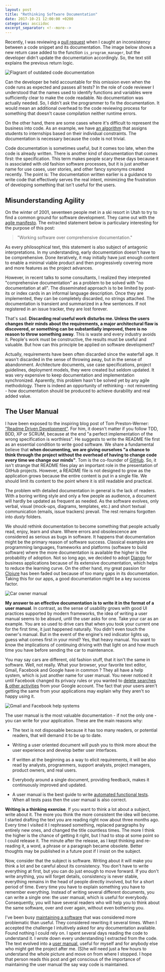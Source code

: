 ```yaml
---
layout: post
title: "Rethinking Software Documentation"
date: 2017-10-21 12:00:00 +0200
categories: asciidoc
excerpt_separator: <!--more-->
---
```


Recently, I was reviewing a [pull request][pull-request] when I caught an
inconsistency between a code snippet and its documentation. The image below 
shows a new return case added to the function `is_program_manager`, but the 
developer didn't update the documentation accordingly. So, the text still 
explains the previous return logic.

![Flagrant of outdated code documentation](/images/posts/code_documentation.png)

<!--more-->

Can the developer be held accountable for this omission even when the code runs 
as expected and passes all tests? In the role of code reviewer I understood that 
the names used to identify functions and variables were sufficiently clear to 
make the code readable. No documentation was actually needed. So, I didn't ask 
the programmer to fix the documentation. It would mean an additional overhead to 
the code reviewing process for something that doesn't cause compilation neither 
runtime errors.

On the other hand, there are some cases where it's difficult to represent the
business into code. As an example, we have [an algorithm][documenting-complexity]
that assigns students to internships based on their individual constraints. The
documentation is necessary because the code is not trivial.

Code documentation is sometimes useful, but it comes too late, when the code is
already written. There is another kind of documentation that comes first: the
specification. This term makes people scary these days because it is associated
with old fashion software processes, but it is just another name for use cases,
user stories, and other fancy synonyms created recently. The point is: The
documentation written earlier is a guidance to write code that effectively
serves the real intent, minimizing the frustration of developing something that
isn't useful for the users.

## Misunderstanding Agility

On the winter of 2001, seventeen people met in a ski resort in Utah to try to 
find a common ground for software development. They came out with the 
[agile manifesto](agile-manifesto). The extracted statement below is particulary
interesting for the purpose of this post:

> "Working software over comprehensive documentation."

As every philosophical text, this statement is also subject of antagonic
interpretations. In my understanding, early documentation doesn't have to be
comprehensive. Done iteratively, it may initially have just enough content
to enable a minimal viable product and then progressively covering more and more
features as the project advances.

However, in recent talks to some consultants, I realized they interpreted
"comprehensive documentation" as a problem to be solved with "no documentation
at all". The disseminated approach is to be limited by post-its or index cards
in an informal language description. Once they are implemented, they can be
completely discarded, no strings attached. The documentation is transient and
summarized in a few sentences. If not registered in an issue tracker, they are
lost forever.

That's sad. **Discarding real useful work disturbs me. Unless the users changes
their minds about the requirements, a major architectural flaw is discovered,
or something can be substantially improved, there is no reason to throw
something away**. This is waste and every industry avoids it. People's work must
be constructive, the results must be useful and valuable. But how can this
principle be applied on software development?

Actually, requirements have been often discarded since the waterfall age. It
wasn't discarded in the sense of throwing away, but in the sense of abandonment.
Architecture documents, use case specifications, project guidelines, deployment
models, they were created but seldom updated. It was very expensive to keep
documentation and implementation synchronized. Aparently, this problem hasn't
be solved yet by any agile methodology. There is indeed an opportunity of
rethinking - not reinventing - how documentation should be produced to achieve
durability and real added value.

## The User Manual

I have been exposed to the inspiring blog post of Tom Preston-Werner: ["Readme
Driven Development"](RDD). For him, it doesn't matter if you follow TDD, BDD, XP 
or SCRUM, because at the end "a perfect implementation of the wrong 
specification is worthless". He suggests to write the README file first as an 
essential condition to write good software. We share a fundamental believe that 
**when documenting, we are giving ourselves "a chance to think through the 
project without the overhead of having to change code every time we change our 
minds"**. Tom is the co-founder of [GitHub]. So, it isn't strange that README 
files play an important role in the presentation of GitHub projects. However, a 
README file is not designed to grow as the application grows because the entire
content is put in a single file. We should limit its content to the point where
it is still readable and practical.

The problem with detailed documentation in general is the lack of readers. With 
a boring writing style and only a few people as audience, a document will hardly 
be updated as frequent as needed. As the software evolves, only verbal, visual 
(mock-ups, diagrams, templates, etc.) and short textual communication (emails, 
issue trackers) prevail. The rest remains forgotten into _dusty_ folders.

We should rethink documentation to become something that people actually read,
enjoy, learn and share. Where errors and obsolescence are considered as serious
as bugs in software. It happens that documentation might be the primary reason
of software success. Classical examples are programming languages, frameworks
and platforms (software to build software) where the more documentation is
available the higher is the probability of adoption. Not so long ago, we decided
to adopt [Django] for business applications because of its extensive
documentation, which helps to reduce the learning curve. On the other hand, my
great passion for [Clojure] has been faded out because of too many gaps in its
documentation. Taking this for our apps, a good documentation might be a key 
success factor.

![Car owner manual](/images/posts/car-owner-manual.jpg)

**My answer to an effective documentation is to write it in the format of a user
manual**. In contrast, as the sense of usability grows with good UI practices 
supported by modern frameworks, the idea of writing a user manual seems to be 
absurd, until the user asks for one. Take your car as an example. You are so 
used to drive cars that when you took your current one for the first time, it 
just happened naturally. You didn't even touch the owner's manual. But in the 
event of the engine's red indicator lights up, guess what comes first in your 
mind? Yes, that heavy manual. You want to know the implications of continuing 
driving with that light on and how much time you have before sending the car to 
maintenance.

You may say cars are different, old fashion stuff, that it isn't the same in
software. Well, not really. What your browser, your favorite text editor, Gmail,
Facebook and Google have in common ? They all have a help system, which is just
another name for user manual. You never noticed it until Facebook changed its
privacy rules or you wanted to [delete searches & other activities][google-help]
from your Google account. The fact that your users aren't getting the same from 
your applications may explain why they aren't so happy using it.

![Gmail and Facebook help systems](/images/posts/help-gmail-facebook.png)

The user manual is the most valuable documentation - if not the only one - you
can write for your application. These are the main reasons why:

* The text is not disposable because it has too many readers, or potential
  readers, that will demand it to be up to date.

* Writing a user oriented document will push you to think more about the user
  experience and develop better user interfaces.

* If written at the beginning as a way to elicit requirements, it will be also
  read by analysts, programmers, support analysts, project managers, product
  owners, and real users.

* Everybody around a single document, providing feedback, makes it continuously
  improved and updated.

* A user manual is the best guide to write [automated functional tests][selenium].
  When all tests pass then the user manual is also correct.

**Writing is a thinking exercise**. If you want to think a lot about a subject, 
write about it. The more you think the more consistent the idea will become. I 
started drafting the text you are reading right now about three months ago. 
Every time I visited it I rephrased something, replaced paragraphs by entirely 
new ones, and changed the title countless times. The more I think the higher is 
the chance of getting it right, but I had to stop at some point so I could 
release it. The minute after the release, as I kept thinking and re-reading it,
a word, a phrase or a paragraph became obsolete. Better thoughts may be 
published in a future post if I insist on the subject.

Now, consider that the subject is software. Writing about it will make you think 
a lot and be careful about its consistency. You don't have to write everything 
at first, but you can do just enough to move forward. If you don't write 
anything, you will forget details, consistency is never stable, everything 
remains in the head of people directly involved, but for a short period of time. 
Every time you have to explain something you have to remember everything. 
Instead of writing several different documents, you can write a single one: the 
user manual, which is useful for everybody. Consequently, you will have several 
readers who will help you to think about the same software, over and over again, 
without even bothering you.

I've been busy [maintaining a software](osis-internship) that was considered 
more problematic than useful. They considered rewriting it several times. When I 
accepted the challenge I intuitively asked for any documentation available. 
Found nothing I could rely on. I spent several days reading the code to 
understand it. I wrote down every understanding I extracted from the code. The 
text evolved into a [user manual](user-manual), useful for myself and for 
anybody else who might get the project after me. (S)he will need just a few 
hours to understand the whole picture and move on from where I stopped. I hope 
that person reads this post and get conscious of the importance of maintaining 
the user manual the say way code is maintained.

[agile-manifesto]: http://agilemanifesto.org
[asciidoctor]: http://asciidoctor.org/docs/install-toolchain/
[Clojure]: https://clojure.org
[Django]: https://www.djangoproject.com
[doc-build]: https://github.com/uclouvain/osis-internship/blob/master/docs/build.py
[documenting-complexity]: https://github.com/uclouvain/osis/blob/13f0ec5d7002aa8c33e922a121011ea51b066f59/internship/utils/student_assignment/solver.py#L89
[GitHub]: https://github.com
[google-help]: https://support.google.com/websearch/answer/465?hl=en-BE&ref_topic=3378866
[osis-internship]: https://github.com/uclouvain/osis-internship
[pull-request]: https://github.com/uclouvain/osis/pull/2656/files
[RDD]: http://tom.preston-werner.com/2010/08/23/readme-driven-development.html
[selenium]: http://www.seleniumhq.org
[Ubuntu]: https://www.ubuntu.com
[user-manual]: https://uclouvain.github.io/osis-internship/